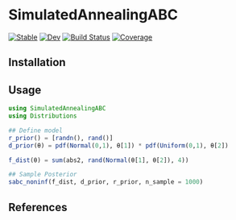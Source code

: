 # SimulatedAnnealingABC

[![Stable](https://img.shields.io/badge/docs-stable-blue.svg)](https://scheidan.github.io/SimulatedAnnealingABC.jl/stable/)
[![Dev](https://img.shields.io/badge/docs-dev-blue.svg)](https://scheidan.github.io/SimulatedAnnealingABC.jl/dev/)
[![Build Status](https://github.com/scheidan/SimulatedAnnealingABC.jl/actions/workflows/CI.yml/badge.svg?branch=main)](https://github.com/scheidan/SimulatedAnnealingABC.jl/actions/workflows/CI.yml?query=branch%3Amain)
[![Coverage](https://codecov.io/gh/scheidan/SimulatedAnnealingABC.jl/branch/main/graph/badge.svg)](https://codecov.io/gh/scheidan/SimulatedAnnealingABC.jl)


## Installation

## Usage

```Julia
using SimulatedAnnealingABC
using Distributions

## Define model
r_prior() = [randn(), rand()]
d_prior(θ) = pdf(Normal(0,1), θ[1]) * pdf(Uniform(0,1), θ[2])

f_dist(θ) = sum(abs2, rand(Normal(θ[1], θ[2]), 4))

## Sample Posterior
sabc_noninf(f_dist, d_prior, r_prior, n_sample = 1000)
```

## References

